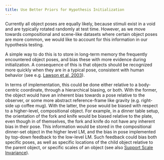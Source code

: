 ```yaml
---
title: Use Better Priors for Hypothesis Initialization
---
```


Currently all object poses are equally likely, because stimuli exist in a void and are typically rotated randomly at test time. However, as we move towards compositional and scene-like datasets where certain object poses are more common, we would like to account for this information in our hypothesis testing.

A simple way to do this is to store in long-term memory the frequently encountered object poses, and bias these with more evidence during initialization. A consequence of this is that objects should be recognized more quickly when they are in a typical pose, consistent with human behavior (see e.g. [Lawson et al, 2003](https://www.sciencedirect.com/science/article/abs/pii/S0001691802000999?via%3Dihub)).

In terms of implementation, this could be done either relative to a body-centric coordinate, through a hierarchical biasing, or both. With the former, the object would have an inherent bias towards a pose relative to the observer, or some more abstract reference-frame like gravity (e.g. right-side up coffee mug). With the latter, the pose would be biased with respect to a higher-level, compositional object. For example, in a dinner table setup, the orientation of the fork and knife would be biased relative to the plate, even though in of themselves, the fork and knife do not have any inherent bias in their pose. This information would be stored in the compositional dinner-set object in the higher level LM, and the bias in pose implemented by top-down feedback to the low-level LM. Such feedback could bias both specific poses, as well as specific locations of the child object relative to the parent object, or specific scales of an object (see also [Support Scale Invariance](../learning-module-improvements/support-scale-invariance.md)).